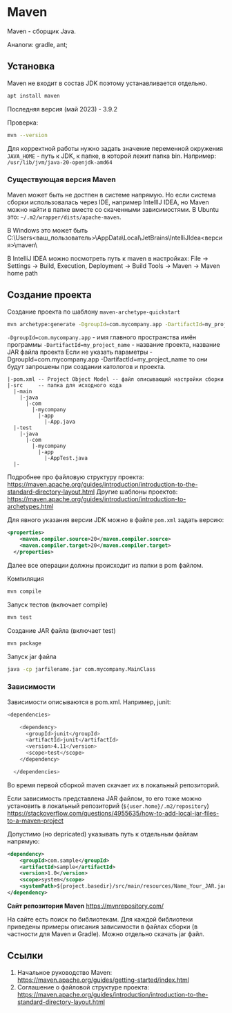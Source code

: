 # Maven
Maven - сборщик Java.

Аналоги: gradle, ant;


## Установка

Maven не входит в состав JDK поэтому устанавливается отдельно.


```bash
apt install maven
```
Последняя версия (май 2023) - 3.9.2

Проверка:
```bash
mvn --version
```

Для корректной работы нужно задать значение переменной окружения `JAVA_HOME` - путь к JDK, к папке, в которой лежит папка bin.
Например: `/usr/lib/jvm/java-20-openjdk-amd64`


### Существующая версия Maven
Maven может быть не достпен в системе напрямую. Но если система сборки использовалась через IDE, например IntellIJ IDEA, но Maven можно найти в папке вместе со скаченными зависимостями. В Ubuntu это: `~/.m2/wrapper/dists/apache-maven`.

В Windows это может быть C:\Users\<ваш_пользователь>\AppData\Local\JetBrains\IntelliJIdea<версия>\maven\

В IntelliJ IDEA можно посмотреть путь к maven в настройках: File → Settings → Build, Execution, Deployment → Build Tools → Maven → Maven home path


## Создание проекта
Создание проекта по шаблону `maven-archetype-quickstart`
```bash
mvn archetype:generate -DgroupId=com.mycompany.app -DartifactId=my_project_name -DarchetypeArtifactId=maven-archetype-quickstart
```
`-DgroupId=com.mycompany.app` - имя главного пространства имён программы
`-DartifactId=my_project_name` - название проекта, название JAR файла проекта
Если не указать параметры -DgroupId=com.mycompany.app -DartifactId=my_project_name то они будут запрошены при создании катологов и проекта.

```
|-pom.xml -- Project Object Model -- файл описывающий настройки сборки
|-src     -- папка для исходного кода
  |-main
    |-java
      |-com
        |-mycompany
          |-app
            |-App.java
  |-test
    |-java
      |-com
        |-mycompany
          |-app
            |-AppTest.java
  |-
```
Подробнее про файловую структуру проекта: https://maven.apache.org/guides/introduction/introduction-to-the-standard-directory-layout.html
Другие шаблоны проектов: https://maven.apache.org/guides/introduction/introduction-to-archetypes.html

Для явного указания версии JDK можно в файле `pom.xml` задать версию:
```xml
<properties>
    <maven.compiler.source>20</maven.compiler.source>
    <maven.compiler.target>20</maven.compiler.target>
  </properties>
```

Далее все операции должны происходит из папки в pom файлом.

Компиляция
```bash
mvn compile
```

Запуск тестов (включает compile)
```bash
mvn test
```

Создание JAR файла (включает test)
```bash
mvn package
```

Запуск jar файла
```bash
java -cp jarfilename.jar com.mycompany.MainClass
```


### Зависимости
Зависимости описываются в pom.xml.
Например, junit:
```bash
<dependencies>

    <dependency>
      <groupId>junit</groupId>
      <artifactId>junit</artifactId>
      <version>4.11</version>
      <scope>test</scope>
    </dependency>

  </dependencies>
```

Во время первой сборкой maven скачает их в локальный репозиторий.

Если зависимость представлена JAR файлом, то его тоже можно установить в локальный репозиторий (`${user.home}/.m2/repository`)
https://stackoverflow.com/questions/4955635/how-to-add-local-jar-files-to-a-maven-project


Допустимо (но depricated) указывать путь к отдельным файлам напрямую:
```xml
<dependency>
    <groupId>com.sample</groupId>
    <artifactId>sample</artifactId>
    <version>1.0</version>
    <scope>system</scope>
    <systemPath>${project.basedir}/src/main/resources/Name_Your_JAR.jar</systemPath>
</dependency>
```


**Сайт репозитория Maven**
https://mvnrepository.com/

На сайте есть поиск по библиотекам. Для каждой библиотеки приведены примеры описания зависимости в файлах сборки (в частности для Maven и Gradle). Можно отдельно скачать jar файл.

## Ссылки
1. Начальное руководство Maven: https://maven.apache.org/guides/getting-started/index.html
1. Соглашение о файловой структуре проекта: https://maven.apache.org/guides/introduction/introduction-to-the-standard-directory-layout.html